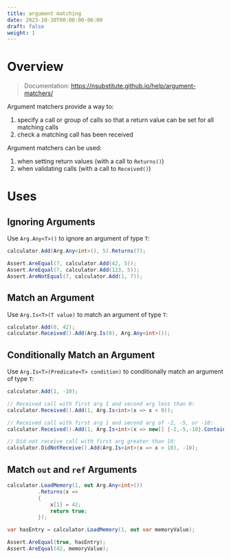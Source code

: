 ```yaml
---
title: argument matching
date: 2023-10-30T00:00:00-06:00
draft: false
weight: 1
---
```


# Overview
> Documentation: https://nsubstitute.github.io/help/argument-matchers/

Argument matchers provide a way to:
1. specify a call or group of calls so that a return value can be set for all matching calls
2. check a matching call has been received

Argument matchers can be used:
1. when setting return values (with a call to `Returns()`)
2. when validating calls (with a call to `Received()`)

# Uses
## Ignoring Arguments
Use `Arg.Any<T>()` to ignore an argument of type `T`:
```cs
calculator.Add(Arg.Any<int>(), 5).Returns(7);

Assert.AreEqual(7, calculator.Add(42, 5));
Assert.AreEqual(7, calculator.Add(123, 5)); 
Assert.AreNotEqual(7, calculator.Add(1, 7)); 
```

## Match an Argument
Use `Arg.Is<T>(T value)` to match an argument of type `T`:
```cs
calculator.Add(0, 42);
calculator.Received().Add(Arg.Is(0), Arg.Any<int>());
```

## Conditionally Match an Argument
Use `Arg.Is<T>(Predicate<T> condition)` to conditionally match an argument of type `T`:
```cs
calculator.Add(1, -10);

// Received call with first arg 1 and second arg less than 0:
calculator.Received().Add(1, Arg.Is<int>(x => x < 0));

// Received call with first arg 1 and second arg of -2, -5, or -10:
calculator.Received().Add(1, Arg.Is<int>(x => new[] {-2,-5,-10}.Contains(x)));

// Did not receive call with first arg greater than 10:
calculator.DidNotReceive().Add(Arg.Is<int>(x => x > 10), -10);
```

## Match `out` and `ref` Arguments
```cs
calculator.LoadMemory(1, out Arg.Any<int>())
          .Returns(x => 
          {
              x[1] = 42;
              return true;
          });

var hasEntry = calculator.LoadMemory(1, out var memoryValue);

Assert.AreEqual(true, hasEntry);
Assert.AreEqual(42, memoryValue);
```